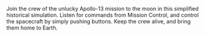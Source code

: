 Join the crew of the unlucky Apollo-13 mission to the moon in this simplified historical simulation. Listen for commands from Mission Control, and control the spacecraft by simply pushing buttons. Keep the crew alive, and bring them home to Earth.